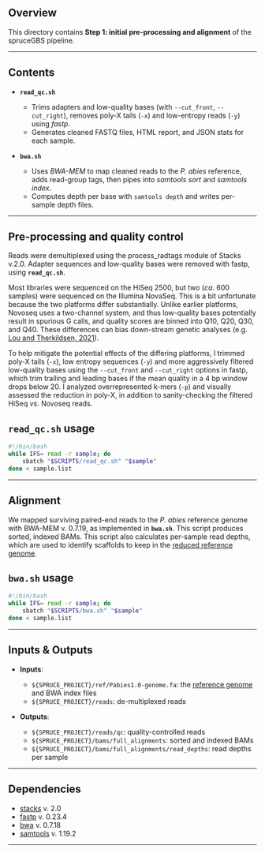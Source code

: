 ## Overview

This directory contains **Step 1: initial pre-processing and alignment** of the spruceGBS pipeline.  

---

## Contents

* **`read_qc.sh`**  
  - Trims adapters and low-quality bases (with `--cut_front`, `--cut_right`), removes poly-X tails (`-x`) and low-entropy reads (`-y`) using _fastp_.  
  - Generates cleaned FASTQ files, HTML report, and JSON stats for each sample.

* **`bwa.sh`**  
  - Uses _BWA-MEM_ to map cleaned reads to the _P. abies_ reference, adds read-group tags, then pipes into _samtools sort_ and _samtools index_.  
  - Computes depth per base with `samtools depth` and writes per-sample depth files.

---

## Pre-processing and quality control

Reads were demultiplexed using the process_radtags module of Stacks v.2.0. Adapter sequences and low-quality bases were removed with fastp, using **`read_qc.sh`**.

Most libraries were sequenced on the HiSeq 2500, but two (*ca*. 600 samples) were sequenced on the Illumina NovaSeq. This is a bit unfortunate because the two platforms differ substantially. Unlike earlier platforms, Novoseq uses a two-channel system, and thus low-quality bases potentially result in spurious G calls, and quality scores are binned into Q10, Q20, Q30, and Q40. These differences can bias down-stream genetic analyses (e.g. [Lou and Therkildsen, 2021](https://doi.org/10.1111/1755-0998.13559)).

To help mitigate the potential effects of the differing platforms, I trimmed poly-X tails (`-x`), low entropy sequences (``-y``) and more aggressively filtered low-quality bases using the `--cut_front` and `--cut_right` options in fastp, which trim trailing and leading bases if the mean quality in a 4 bp window drops below 20. I analyzed overrepresented k-mers (`-p`) and visually assessed the reduction in poly-X, in addition to sanity-checking the filtered HiSeq *vs*. Novoseq reads.

## **`read_qc.sh`** usage

``` bash
#!/bin/bash
while IFS= read -r sample; do
    sbatch "$SCRIPTS/read_qc.sh" "$sample"
done < sample.list
```

---

## Alignment

We mapped surviving paired-end reads to the *P. abies* reference genome with BWA-MEM v. 0.7.19, as implemented in **`bwa.sh`**. This script produces sorted, indexed BAMs. This script also calculates per-sample read depths, which are used to identify scaffolds to keep in the [reduced reference genome](https://github.com/lxsllvn/spruceGBS/tree/main/02_reduced_ref).

## **`bwa.sh`** usage

```bash
#!/bin/bash
while IFS= read -r sample; do
    sbatch "$SCRIPTS/bwa.sh" "$sample"
done < sample.list
```

---

## Inputs & Outputs

* **Inputs**:
  * `${SPRUCE_PROJECT}/ref/Pabies1.0-genome.fa`: the [reference genome](https://plantgenie.org/FTP) and BWA index files
  * `${SPRUCE_PROJECT}/reads`: de-multiplexed reads
    
* **Outputs**:
  * `${SPRUCE_PROJECT}/reads/qc`: quality-controlled reads
  * `${SPRUCE_PROJECT}/bams/full_alignments`: sorted and indexed BAMs
  * `${SPRUCE_PROJECT}/bams/full_alignments/read_depths`: read depths per sample

---

## Dependencies
* [stacks](https://catchenlab.life.illinois.edu/stacks/) v. 2.0
* [fastp](https://github.com/OpenGene/fastp) v. 0.23.4
* [bwa](https://github.com/lh3/bwa) v. 0.7.18
* [samtools](https://www.htslib.org/) v. 1.19.2

---


